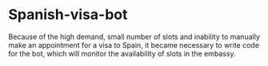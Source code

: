 # Spanish-visa-bot
Because of the high demand, small number of slots and inability to manually make an appointment for a visa to Spain, it became necessary to write code for the bot, which will monitor the availability of slots in the embassy. 
